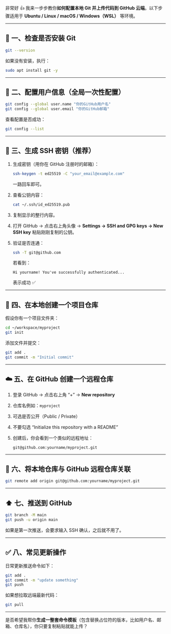 非常好 👍 我来一步步教你**如何配置本地 Git 并上传代码到 GitHub 云端**。以下步骤适用于 **Ubuntu / Linux / macOS / Windows（WSL）** 等环境。

---

## 🚀 一、检查是否安装 Git

```bash
git --version
```

如果没有安装，执行：

```bash
sudo apt install git -y
```

---

## 🧩 二、配置用户信息（全局一次性配置）

```bash
git config --global user.name "你的GitHub用户名"
git config --global user.email "你的GitHub邮箱"
```

查看配置是否成功：

```bash
git config --list
```

---

## 🔑 三、生成 SSH 密钥（推荐）

1. 生成密钥（用你在 GitHub 注册时的邮箱）：

   ```bash
   ssh-keygen -t ed25519 -C "your_email@example.com"
   ```

   一路回车即可。

2. 查看公钥内容：

   ```bash
   cat ~/.ssh/id_ed25519.pub
   ```

3. 复制显示的整行内容。

4. 打开 GitHub → 点击右上角头像 → **Settings → SSH and GPG keys → New SSH key**
   粘贴刚刚复制的公钥。

5. 验证是否连通：

   ```bash
   ssh -T git@github.com
   ```

   若看到：

   ```
   Hi yourname! You've successfully authenticated...
   ```

   表示成功 ✅

---

## 📂 四、在本地创建一个项目仓库

假设你有一个项目文件夹：

```bash
cd ~/workspace/myproject
git init
```

添加文件并提交：

```bash
git add .
git commit -m "Initial commit"
```

---

## ☁️ 五、在 GitHub 创建一个远程仓库

1. 登录 GitHub → 点击右上角 “+” → **New repository**
2. 仓库名例如：`myproject`
3. 可选是否公开（Public / Private）
4. 不要勾选 “Initialize this repository with a README”
5. 创建后，你会看到一个类似的远程地址：

   ```
   git@github.com:yourname/myproject.git
   ```

---

## 🔗 六、将本地仓库与 GitHub 远程仓库关联

```bash
git remote add origin git@github.com:yourname/myproject.git
```

---

## ⬆️ 七、推送到 GitHub

```bash
git branch -M main
git push -u origin main
```

如果是第一次推送，会要求输入 SSH 确认，之后就不用了。

---

## ✅ 八、常见更新操作

日常更新推送命令如下：

```bash
git add .
git commit -m "update something"
git push
```

如果想拉取远端最新代码：

```bash
git pull
```

---

是否希望我帮你**生成一整套命令模板**（包含替换占位符的版本，比如用户名、邮箱、仓库名），你只要复制粘贴就能上传？
